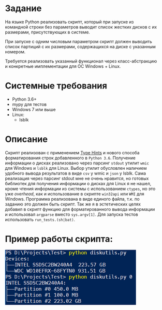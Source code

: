 # Задание

На языке Python реализовать скрипт, который при запуске из командной строки без параметров выводит список жестких дисков с их размерами, присутствующих в системе.

При запуске с одним числовым параметром скрипт должен выводить список партиций с их размерами, содержащихся на диске с указанным номером.

Требуется реализовать указанный функционал через класс-абстракцию и конкретные имплементации для ОС Windows + Linux.

# Системные требования

- Python 3.6+
- mypy для тестов
- Windows 7 или выше
- Linux:
    - lsblk

# Описание

Скрипт реализован с применением [Type Hints](https://www.python.org/dev/peps/pep-0484/) и нового способа форматирования строк добавленного в `Python 3.6`. Получение информации о дисках реализовано через парсинг `stdout` утилит `wmic` для Windows и `lsblk` для Linux. Выбор утилит обусловлен наличием удобного вывода результатов в виде `csv` у wmic и `json` у lsblk. Сама реализация через парсинг stdout мне не очень нравится, но готовых библиотек для получения информации о дисках для Linux я не нашел, кроме чтения информации из системы с использованием `ctypes`, но это уже _overhead_, как и использование в скрипте `win32api` или `WMI` для Windows. Программа реализована в виде единого файла, т.к. по заданию это должен быть скрипт. Так же я в эстетических целях добавил в скрипт функцию для форматированного вывода информации и использовал `argparse` вместо `sys.argv[1]`. Для запуска тестов использовать `run_tests.(sh|bat)`.

# Пример работы скрипта:

![diskutils](https://github.com/rmerkushin/diskutils/blob/master/diskutils.png)
